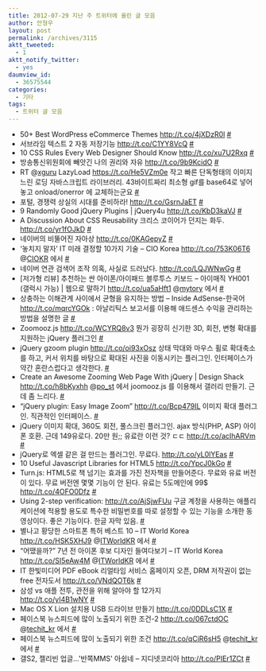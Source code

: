 ```yaml
---
title: 2012-07-29 지난 주 트위터에 올린 글 모음
author: 안형우
layout: post
permalink: /archives/3115
aktt_tweeted:
  - 1
aktt_notify_twitter:
  - yes
daumview_id:
  - 36575544
categories:
  - 기타
tags:
  - 트위터 글 모음
---
```

<ul class="aktt_tweet_digest">
  <li>
    50+ Best WordPress eCommerce Themes <a href="http://t.co/4jXDzR0l" rel="nofollow">http://t.co/4jXDzR0l</a> <a href="http://twitter.com/mytory/statuses/227299215032860673" class="aktt_tweet_time">#</a>
  </li>
  <li>
    서브라임 텍스트 2 자동 저장기능 <a href="http://t.co/C1YY8VcQ" rel="nofollow">http://t.co/C1YY8VcQ</a> <a href="http://twitter.com/mytory/statuses/227458390866145280" class="aktt_tweet_time">#</a>
  </li>
  <li>
    10 CSS Rules Every Web Designer Should Know <a href="http://t.co/xu7U2Rxq" rel="nofollow">http://t.co/xu7U2Rxq</a> <a href="http://twitter.com/mytory/statuses/227459229802446848" class="aktt_tweet_time">#</a>
  </li>
  <li>
    방송통신위원회에 빼앗긴 나의 권리와 자유 <a href="http://t.co/9b9KcidO" rel="nofollow">http://t.co/9b9KcidO</a> <a href="http://twitter.com/mytory/statuses/227460700606435328" class="aktt_tweet_time">#</a>
  </li>
  <li>
    RT @<a href="http://twitter.com/xguru" class="aktt_username">xguru</a> LazyLoad <a href="https://t.co/He5VZm0e" rel="nofollow">https://t.co/He5VZm0e</a> 작고 빠른 단독형태의 이미지 느린 로딩 자바스크립트 라이브러리. 43바이트짜리 최소형 gif를 base64로 넣어놓고 onload/onerror 에 교체하는군요 <a href="http://twitter.com/mytory/statuses/227461778110545921" class="aktt_tweet_time">#</a>
  </li>
  <li>
    포털, 경쟁력 상실의 시대를 준비하라! <a href="http://t.co/GsrnJaET" rel="nofollow">http://t.co/GsrnJaET</a> <a href="http://twitter.com/mytory/statuses/227463760556744704" class="aktt_tweet_time">#</a>
  </li>
  <li>
    9 Randomly Good jQuery Plugins | jQuery4u <a href="http://t.co/KbD3kaVJ" rel="nofollow">http://t.co/KbD3kaVJ</a> <a href="http://twitter.com/mytory/statuses/227591160196128768" class="aktt_tweet_time">#</a>
  </li>
  <li>
    A Discussion About CSS Reusability 크리스 코이어가 던지는 화두. <a href="http://t.co/yr1fOJkD" rel="nofollow">http://t.co/yr1fOJkD</a> <a href="http://twitter.com/mytory/statuses/227629996607426560" class="aktt_tweet_time">#</a>
  </li>
  <li>
    네이버의 비뚤어진 자아상 <a href="http://t.co/0KAGepyZ" rel="nofollow">http://t.co/0KAGepyZ</a> <a href="http://twitter.com/mytory/statuses/227633897750528000" class="aktt_tweet_time">#</a>
  </li>
  <li>
    ‘놓치지 말자’ IT 미래 결정할 10가지 기술 &#8211; CIO Korea <a href="http://t.co/753K06T6" rel="nofollow">http://t.co/753K06T6</a> @<a href="http://twitter.com/CIOKR" class="aktt_username">CIOKR</a> 에서 <a href="http://twitter.com/mytory/statuses/227703100876673024" class="aktt_tweet_time">#</a>
  </li>
  <li>
    네이버 연관 검색어 조작 의혹, 사실로 드러났다. <a href="http://t.co/LQJWNwGg" rel="nofollow">http://t.co/LQJWNwGg</a> <a href="http://twitter.com/mytory/statuses/227780847934242817" class="aktt_tweet_time">#</a>
  </li>
  <li>
    [저가형 리뷰] 추천하는 싼 아이폰/아이패드 블루투스 키보드 – 아이매직 YH001 (갤럭시 가능) | 웹으로 말하기 <a href="http://t.co/ua5aHft1" rel="nofollow">http://t.co/ua5aHft1</a> @<a href="http://twitter.com/mytory" class="aktt_username">mytory</a> 에서 <a href="http://twitter.com/mytory/statuses/227780961285312514" class="aktt_tweet_time">#</a>
  </li>
  <li>
    상충하는 이해관계 사이에서 균형을 유지하는 방법 &#8211; Inside AdSense-한국어 <a href="http://t.co/mqrcYGOk" rel="nofollow">http://t.co/mqrcYGOk</a> : 아날리틱스 보고서를 이용해 애드센스 수익을 관리하는 방법을 설명한 글 <a href="http://twitter.com/mytory/statuses/228013290771578880" class="aktt_tweet_time">#</a>
  </li>
  <li>
    Zoomooz.js <a href="http://t.co/WCYRQ8v3" rel="nofollow">http://t.co/WCYRQ8v3</a> 뭔가 굉장히 신기한 3D, 회전, 변형 확대를 지원하는 jQuery 플러그인 <a href="http://twitter.com/mytory/statuses/228014111185850369" class="aktt_tweet_time">#</a>
  </li>
  <li>
    jQuery gzoom plugin <a href="http://t.co/oi93xOsz" rel="nofollow">http://t.co/oi93xOsz</a> 상태 막대와 마우스 휠로 확대축소를 하고, 커서 위치를 바탕으로 확대된 사진을 이동시키는 플러그인. 인터페이스가 약간 혼란스럽다고 생각한다. <a href="http://twitter.com/mytory/statuses/228014537876582401" class="aktt_tweet_time">#</a>
  </li>
  <li>
    Create an Awesome Zooming Web Page With jQuery | Design Shack <a href="http://t.co/h8bKyxhh" rel="nofollow">http://t.co/h8bKyxhh</a> @<a href="http://twitter.com/po_st" class="aktt_username">po_st</a> 에서 joomooz.js 를 이용해서 갤러리 만들기. 근데 좀 느리다. <a href="http://twitter.com/mytory/statuses/228015247057891328" class="aktt_tweet_time">#</a>
  </li>
  <li>
    “jQuery plugin: Easy Image Zoom” <a href="http://t.co/Bcp479IL" rel="nofollow">http://t.co/Bcp479IL</a> 이미지 확대 플러그인. 직관적인 인터페이스. <a href="http://twitter.com/mytory/statuses/228015606677520384" class="aktt_tweet_time">#</a>
  </li>
  <li>
    jQuery 이미지 확대, 360도 회전, 풀스크린 플러그인. ajax 방식(PHP, ASP) 아이폰 호환. 근데 149유로다. 20만 원;; 유료란 이런 것? ㄷㄷ <a href="http://t.co/acIhARVm" rel="nofollow">http://t.co/acIhARVm</a> <a href="http://twitter.com/mytory/statuses/228016872501690369" class="aktt_tweet_time">#</a>
  </li>
  <li>
    jQuery로 엑셀 같은 걸 만드는 플러그인. 무료다. <a href="http://t.co/yL0lYEas" rel="nofollow">http://t.co/yL0lYEas</a> <a href="http://twitter.com/mytory/statuses/228017846104514561" class="aktt_tweet_time">#</a>
  </li>
  <li>
    10 Useful Javascript Libraries for HTML5 <a href="http://t.co/YpcJ0kGo" rel="nofollow">http://t.co/YpcJ0kGo</a> <a href="http://twitter.com/mytory/statuses/228030402625957888" class="aktt_tweet_time">#</a>
  </li>
  <li>
    Turn.js: HTML5로 책 넘기는 효과를 가진 전자책을 만들어준다. 무료와 유료 버전이 있다. 무료 버전엔 몇몇 기능이 안 된다. 유료는 5도메인에 99$ <a href="http://t.co/4OFO0Dfz" rel="nofollow">http://t.co/4OFO0Dfz</a> <a href="http://twitter.com/mytory/statuses/228033971236257792" class="aktt_tweet_time">#</a>
  </li>
  <li>
    Using 2-step verification: <a href="http://t.co/AjSjwFUu" rel="nofollow">http://t.co/AjSjwFUu</a> 구글 계정을 사용하는 애플리케이션에 적용할 용도로 특수한 비밀번호를 따로 설정할 수 있는 기능을 소개한 동영상이다. 좋은 기능이다. 한글 자막 있음. <a href="http://twitter.com/mytory/statuses/228078722815766528" class="aktt_tweet_time">#</a>
  </li>
  <li>
    별나고 황당한 스마트폰 특허 베스트 10 &#8211; IT World Korea <a href="http://t.co/HSK5XHJ9" rel="nofollow">http://t.co/HSK5XHJ9</a> @<a href="http://twitter.com/ITWorldKR" class="aktt_username">ITWorldKR</a> 에서 <a href="http://twitter.com/mytory/statuses/228391569764519936" class="aktt_tweet_time">#</a>
  </li>
  <li>
    “어땠을까?” 7년 전 아이폰 후보 디자인 들여다보기 &#8211; IT World Korea <a href="http://t.co/SI5eAw4M" rel="nofollow">http://t.co/SI5eAw4M</a> @<a href="http://twitter.com/ITWorldKR" class="aktt_username">ITWorldKR</a> 에서 <a href="http://twitter.com/mytory/statuses/228793665592631296" class="aktt_tweet_time">#</a>
  </li>
  <li>
    IT 한빛미디어 PDF eBook 리얼타임 서비스 홈페이지 오픈, DRM 저작권이 없는 free 전자도서 <a href="http://t.co/VNdQOT6k" rel="nofollow">http://t.co/VNdQOT6k</a> <a href="http://twitter.com/mytory/statuses/228851313662910464" class="aktt_tweet_time">#</a>
  </li>
  <li>
    삼성 vs 애플 전투, 관전을 위해 알아야 할 12가지<br /> <a href="http://t.co/yI4B1wNY" rel="nofollow">http://t.co/yI4B1wNY</a> <a href="http://twitter.com/mytory/statuses/229230789097836545" class="aktt_tweet_time">#</a>
  </li>
  <li>
    Mac OS X Lion 설치용 USB 드라이브 만들기 <a href="http://t.co/0DDLsC1X" rel="nofollow">http://t.co/0DDLsC1X</a> <a href="http://twitter.com/mytory/statuses/229233982078873600" class="aktt_tweet_time">#</a>
  </li>
  <li>
    페이스북 뉴스피드에 많이 노출되기 위한 조건-2 <a href="http://t.co/067ctdOC" rel="nofollow">http://t.co/067ctdOC</a> @<a href="http://twitter.com/techit_kr" class="aktt_username">techit_kr</a> 에서 <a href="http://twitter.com/mytory/statuses/229316016965046272" class="aktt_tweet_time">#</a>
  </li>
  <li>
    페이스북 뉴스피드에 많이 노출되기 위한 조건 <a href="http://t.co/qCiR6sH5" rel="nofollow">http://t.co/qCiR6sH5</a> @<a href="http://twitter.com/techit_kr" class="aktt_username">techit_kr</a> 에서 <a href="http://twitter.com/mytory/statuses/229318818315501568" class="aktt_tweet_time">#</a>
  </li>
  <li>
    갤S2, 젤리빈 업글…'반쪽MMS' 아쉽네 &#8211; 지디넷코리아 <a href="http://t.co/PIEr1ZCt" rel="nofollow">http://t.co/PIEr1ZCt</a> <a href="http://twitter.com/mytory/statuses/229356717320855552" class="aktt_tweet_time">#</a>
  </li>
</ul>